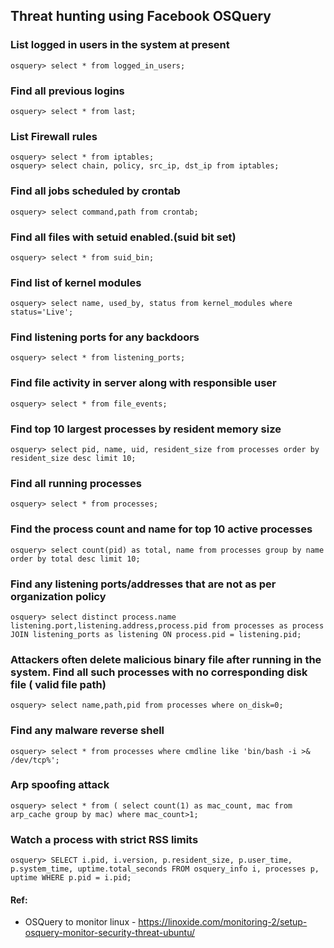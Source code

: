 ## Threat hunting using Facebook OSQuery

### List logged in users in the system at present
```
osquery> select * from logged_in_users;
```

### Find all previous logins
```
osquery> select * from last;
```

### List Firewall rules
```
osquery> select * from iptables;
osquery> select chain, policy, src_ip, dst_ip from iptables;
```

### Find all jobs scheduled by crontab
```
osquery> select command,path from crontab;
```

### Find all files with setuid enabled.(suid bit set)
```
osquery> select * from suid_bin;
```

### Find list of kernel modules
```
osquery> select name, used_by, status from kernel_modules where status='Live';
```

### Find listening ports for any backdoors
```
osquery> select * from listening_ports;
```

### Find file activity in server along with responsible user
```
osquery> select * from file_events;
```

### Find top 10 largest processes by resident memory size
```
osquery> select pid, name, uid, resident_size from processes order by resident_size desc limit 10;
```

### Find all running processes
```
osquery> select * from processes;
```

### Find the process count and name for top 10 active processes
```
osquery> select count(pid) as total, name from processes group by name order by total desc limit 10;
```

### Find any listening ports/addresses that are not as per organization policy 
```
osquery> select distinct process.name listening.port,listening.address,process.pid from processes as process JOIN listening_ports as listening ON process.pid = listening.pid;
```
### Attackers often delete malicious binary file after running in the system. Find all such processes with no corresponding disk file ( valid file path)
```
osquery> select name,path,pid from processes where on_disk=0;
```

### Find any malware reverse shell
```
osquery> select * from processes where cmdline like 'bin/bash -i >& /dev/tcp%';
```
### Arp spoofing attack
```
osquery> select * from ( select count(1) as mac_count, mac from arp_cache group by mac) where mac_count>1;
```
### Watch a process with strict RSS limits
```
osquery> SELECT i.pid, i.version, p.resident_size, p.user_time, p.system_time, uptime.total_seconds FROM osquery_info i, processes p, uptime WHERE p.pid = i.pid;
```

#### Ref:
* OSQuery to monitor linux - https://linoxide.com/monitoring-2/setup-osquery-monitor-security-threat-ubuntu/

